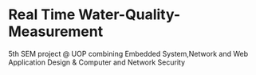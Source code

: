 # Real Time Water-Quality-Measurement
5th SEM project @ UOP combining Embedded System,Network and Web Application Design & Computer and Network Security
